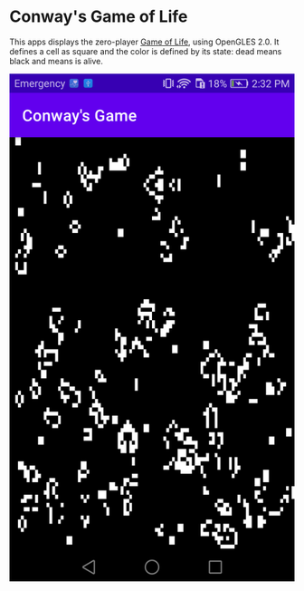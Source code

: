 # Conway's Game of Life

This apps displays the zero-player [Game of Life](https://en.wikipedia.org/wiki/Conway%27s_Game_of_Life), using OpenGLES 2.0. It defines a cell as square and the color is defined by its state: dead means black and means is alive.

![Screenshot](Screenshot.png)

